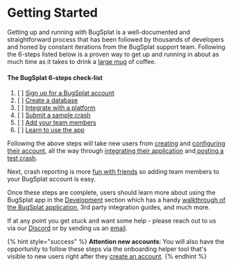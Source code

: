 # Getting Started

Getting up and running with BugSplat is a well-documented and straightforward process that has been followed by thousands of developers and honed by constant iterations from the BugSplat support team.  Following the 6-steps listed below is a proven way to get up and running in about as much time as it takes to drink a [large mug](https://shop.spacex.com/collections/accessories/products/occupy-mars-heat-sensitive-terraforming-mug-new) of coffee.

#### The BugSplat 6-steps check-list

1. [ ] [Sign up for a BugSplat account ](signing-up-for-an-account-with-bugsplat.md)
2. [ ] [Create a database](create-a-new-database-in-bugsplat.md)
3. [ ] [Integrate with a platform](integrations/)
4. [ ] [Submit a sample crash ](posting-a-test-crash/)
5. [ ] [Add your team members](adding-uses-to-your-account.md)
6. [ ] [Learn to use the app](../development/)

Following the above steps will take new users from [creating](signing-up-for-an-account-with-bugsplat.md) and [configuring their account](create-a-new-database-in-bugsplat.md), all the way through [integrating their application](integrations/) and[ posting a test crash](posting-a-test-crash/). 

Next, crash reporting is more [fun with friends](adding-uses-to-your-account.md) so adding team members to your BugSplat account is easy.

Once these steps are complete, users should learn more about using the BugSplat app in the [Development](../development/) section which has a handy [walkthrough of the BugSplat application](../development/using-the-app.md), 3rd party integration guides, and much more.

If at any point you get stuck and want some help - please reach out to us via our [Discord](https://discord.bugsplat.com/) or by sending us an [email](mailto:support@bugsplat.com). 

{% hint style="success" %}
**Attention new accounts**:  You will also have the opportunity to follow these steps via the onboarding helper tool that's visible to new users right after they [create an account](signing-up-for-an-account-with-bugsplat.md).
{% endhint %}



